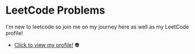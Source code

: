 # LeetCode Problems

I'm new to leetcode so join me on my journey here as well as my LeetCode profile!
- [Click to view my profile!](https://leetcode.com/u/c0dyCod3z/)
👽
